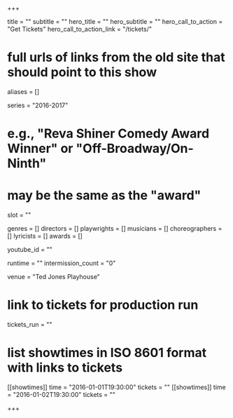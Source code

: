 +++

title = ""
subtitle = ""
hero_title = ""
hero_subtitle = ""
hero_call_to_action = "Get Tickets"
hero_call_to_action_link = "/tickets/"

# full urls of links from the old site that should point to this show
aliases = []

series = "2016-2017"
# e.g., "Reva Shiner Comedy Award Winner" or "Off-Broadway/On-Ninth"
# may be the same as the "award"
slot = ""

genres = []
directors = []
playwrights = []
musicians = []
choreographers = []
lyricists = []
awards = []

youtube_id = ""

runtime = ""
intermission_count = "0"

venue = "Ted Jones Playhouse"

# link to tickets for production run
tickets_run = ""

# list showtimes in ISO 8601 format with links to tickets
[[showtimes]]
    time = "2016-01-01T19:30:00"
    tickets = ""
[[showtimes]]
    time = "2016-01-02T19:30:00"
    tickets = ""

+++
